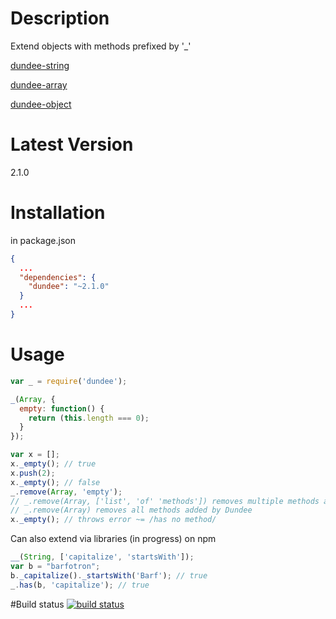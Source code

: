 # Description

Extend objects with methods prefixed by '_'

[dundee-string](http://github.com/stephenhandley/dundee-string)

[dundee-array](http://github.com/stephenhandley/dundee-array)

[dundee-object](http://github.com/stephenhandley/dundee-object)

# Latest Version

2.1.0

# Installation

in package.json 

```json
{
  ...
  "dependencies": {
    "dundee": "~2.1.0"
  }
  ...
}
```

# Usage

```js
var _ = require('dundee');

_(Array, {
  empty: function() {
    return (this.length === 0);
  }
});

var x = [];
x._empty(); // true
x.push(2);
x._empty(); // false
_.remove(Array, 'empty'); 
// _.remove(Array, ['list', 'of' 'methods']) removes multiple methods added by Dundee
// _.remove(Array) removes all methods added by Dundee
x._empty(); // throws error ~= /has no method/
```

Can also extend via libraries (in progress) on npm 

```js
__(String, ['capitalize', 'startsWith']);
var b = "barfotron";
b._capitalize()._startsWith('Barf'); // true
_.has(b, 'capitalize'); // true
```

#Build status
[![build status](https://secure.travis-ci.org/stephenhandley/dundee.png)](http://travis-ci.org/stephenhandley/dundee)